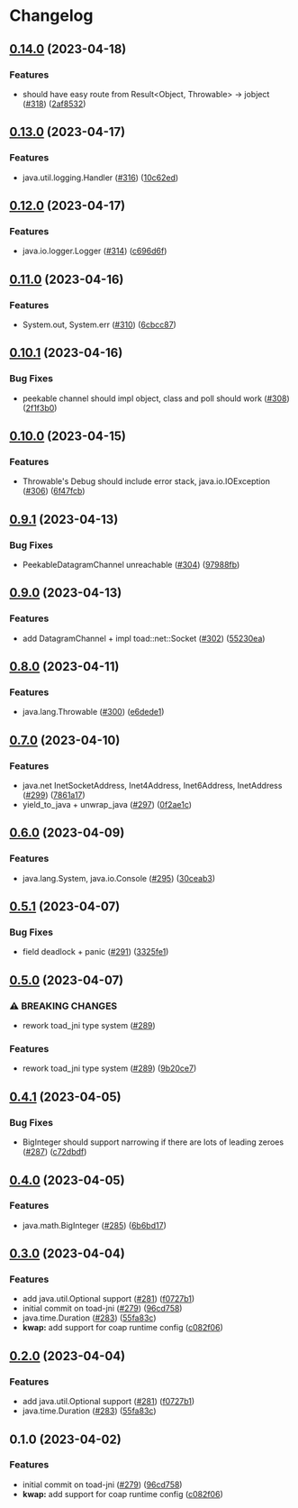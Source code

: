 # Changelog

## [0.14.0](https://github.com/toad-lib/toad/compare/toad-jni-v0.13.0...toad-jni-v0.14.0) (2023-04-18)


### Features

* should have easy route from Result&lt;Object, Throwable&gt; -> jobject ([#318](https://github.com/toad-lib/toad/issues/318)) ([2af8532](https://github.com/toad-lib/toad/commit/2af85325da9f2b8f67f6d98c6370495559c38355))

## [0.13.0](https://github.com/toad-lib/toad/compare/toad-jni-v0.12.0...toad-jni-v0.13.0) (2023-04-17)


### Features

* java.util.logging.Handler ([#316](https://github.com/toad-lib/toad/issues/316)) ([10c62ed](https://github.com/toad-lib/toad/commit/10c62edef8ce1a30d7e38e02cbbeb13c7a8f66dd))

## [0.12.0](https://github.com/toad-lib/toad/compare/toad-jni-v0.11.0...toad-jni-v0.12.0) (2023-04-17)


### Features

* java.io.logger.Logger ([#314](https://github.com/toad-lib/toad/issues/314)) ([c696d6f](https://github.com/toad-lib/toad/commit/c696d6ffaecd25a802912a3058da7cd2d969060b))

## [0.11.0](https://github.com/toad-lib/toad/compare/toad-jni-v0.10.1...toad-jni-v0.11.0) (2023-04-16)


### Features

* System.out, System.err ([#310](https://github.com/toad-lib/toad/issues/310)) ([6cbcc87](https://github.com/toad-lib/toad/commit/6cbcc8787fa17ce201efd6b2d121e912a0c6410d))

## [0.10.1](https://github.com/toad-lib/toad/compare/toad-jni-v0.10.0...toad-jni-v0.10.1) (2023-04-16)


### Bug Fixes

* peekable channel should impl object, class and poll should work ([#308](https://github.com/toad-lib/toad/issues/308)) ([2f1f3b0](https://github.com/toad-lib/toad/commit/2f1f3b0c9d85385bdbb7f912ae9d6f62ba8fd858))

## [0.10.0](https://github.com/toad-lib/toad/compare/toad-jni-v0.9.1...toad-jni-v0.10.0) (2023-04-15)


### Features

* Throwable's Debug should include error stack, java.io.IOException ([#306](https://github.com/toad-lib/toad/issues/306)) ([6f47fcb](https://github.com/toad-lib/toad/commit/6f47fcbccee7fe815b577a72490895e805d598d6))

## [0.9.1](https://github.com/toad-lib/toad/compare/toad-jni-v0.9.0...toad-jni-v0.9.1) (2023-04-13)


### Bug Fixes

* PeekableDatagramChannel unreachable  ([#304](https://github.com/toad-lib/toad/issues/304)) ([97988fb](https://github.com/toad-lib/toad/commit/97988fb76c516dd309944f8d1fc0e0a7cb98cda0))

## [0.9.0](https://github.com/toad-lib/toad/compare/toad-jni-v0.8.0...toad-jni-v0.9.0) (2023-04-13)


### Features

* add DatagramChannel + impl toad::net::Socket ([#302](https://github.com/toad-lib/toad/issues/302)) ([55230ea](https://github.com/toad-lib/toad/commit/55230eae2e8b9ee8466cec143c3b17e1148a0097))

## [0.8.0](https://github.com/toad-lib/toad/compare/toad-jni-v0.7.0...toad-jni-v0.8.0) (2023-04-11)


### Features

* java.lang.Throwable ([#300](https://github.com/toad-lib/toad/issues/300)) ([e6dede1](https://github.com/toad-lib/toad/commit/e6dede1a7a85ed6ebd409dc5ddbea056e9e67337))

## [0.7.0](https://github.com/toad-lib/toad/compare/toad-jni-v0.6.0...toad-jni-v0.7.0) (2023-04-10)


### Features

* java.net InetSocketAddress, Inet4Address, Inet6Address, InetAddress ([#299](https://github.com/toad-lib/toad/issues/299)) ([7861a17](https://github.com/toad-lib/toad/commit/7861a17fdf63c707bd17a47ccbf710331fb02986))
* yield_to_java + unwrap_java ([#297](https://github.com/toad-lib/toad/issues/297)) ([0f2ae1c](https://github.com/toad-lib/toad/commit/0f2ae1c6f582e6ead1218faf6d91496a29e7e7b5))

## [0.6.0](https://github.com/toad-lib/toad/compare/toad-jni-v0.5.1...toad-jni-v0.6.0) (2023-04-09)


### Features

* java.lang.System, java.io.Console ([#295](https://github.com/toad-lib/toad/issues/295)) ([30ceab3](https://github.com/toad-lib/toad/commit/30ceab3aca138b3a436ce59ada517211b98cbca8))

## [0.5.1](https://github.com/toad-lib/toad/compare/toad-jni-v0.5.0...toad-jni-v0.5.1) (2023-04-07)


### Bug Fixes

* field deadlock + panic ([#291](https://github.com/toad-lib/toad/issues/291)) ([3325fe1](https://github.com/toad-lib/toad/commit/3325fe123ffb58353479753187acba67fa8200a8))

## [0.5.0](https://github.com/toad-lib/toad/compare/toad-jni-v0.4.1...toad-jni-v0.5.0) (2023-04-07)


### ⚠ BREAKING CHANGES

* rework toad_jni type system ([#289](https://github.com/toad-lib/toad/issues/289))

### Features

* rework toad_jni type system ([#289](https://github.com/toad-lib/toad/issues/289)) ([9b20ce7](https://github.com/toad-lib/toad/commit/9b20ce7b441e195e03768dbb0621f20e75ae7353))

## [0.4.1](https://github.com/toad-lib/toad/compare/toad-jni-v0.4.0...toad-jni-v0.4.1) (2023-04-05)


### Bug Fixes

* BigInteger should support narrowing if there are lots of leading zeroes ([#287](https://github.com/toad-lib/toad/issues/287)) ([c72dbdf](https://github.com/toad-lib/toad/commit/c72dbdfb0cd486fded8b33e0ca6f73ad7136f0fc))

## [0.4.0](https://github.com/toad-lib/toad/compare/toad-jni-v0.3.0...toad-jni-v0.4.0) (2023-04-05)


### Features

* java.math.BigInteger ([#285](https://github.com/toad-lib/toad/issues/285)) ([6b6bd17](https://github.com/toad-lib/toad/commit/6b6bd1730aa8825dcc947eab0d3dc9996a485932))

## [0.3.0](https://github.com/toad-lib/toad/compare/toad-jni-v0.2.0...toad-jni-v0.3.0) (2023-04-04)


### Features

* add java.util.Optional support ([#281](https://github.com/toad-lib/toad/issues/281)) ([f0727b1](https://github.com/toad-lib/toad/commit/f0727b1d552fbb320e64a7f483a6f3b2a1901b18))
* initial commit on toad-jni ([#279](https://github.com/toad-lib/toad/issues/279)) ([96cd758](https://github.com/toad-lib/toad/commit/96cd758621128d0085d9d22281b4b2d355e7bd64))
* java.time.Duration ([#283](https://github.com/toad-lib/toad/issues/283)) ([55fa83c](https://github.com/toad-lib/toad/commit/55fa83ce9aec93558e8cdefc0accabb783c87eaa))
* **kwap:** add support for coap runtime config ([c082f06](https://github.com/toad-lib/toad/commit/c082f0696a288d2a2db9b986c3e3eaf2e7a4e8f4))

## [0.2.0](https://github.com/toad-lib/toad/compare/toad-jni-v0.1.0...toad-jni-v0.2.0) (2023-04-04)


### Features

* add java.util.Optional support ([#281](https://github.com/toad-lib/toad/issues/281)) ([f0727b1](https://github.com/toad-lib/toad/commit/f0727b1d552fbb320e64a7f483a6f3b2a1901b18))
* java.time.Duration ([#283](https://github.com/toad-lib/toad/issues/283)) ([55fa83c](https://github.com/toad-lib/toad/commit/55fa83ce9aec93558e8cdefc0accabb783c87eaa))

## 0.1.0 (2023-04-02)


### Features

* initial commit on toad-jni ([#279](https://github.com/toad-lib/toad/issues/279)) ([96cd758](https://github.com/toad-lib/toad/commit/96cd758621128d0085d9d22281b4b2d355e7bd64))
* **kwap:** add support for coap runtime config ([c082f06](https://github.com/toad-lib/toad/commit/c082f0696a288d2a2db9b986c3e3eaf2e7a4e8f4))
